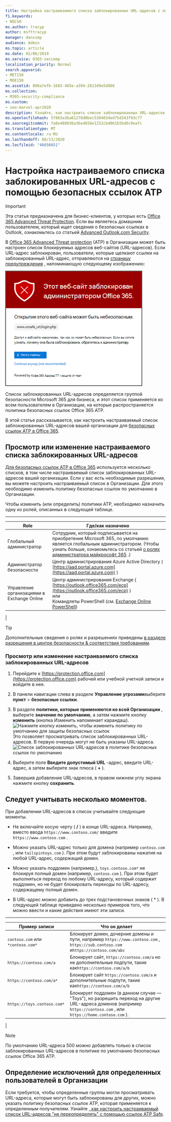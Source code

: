 ```yaml
---
title: Настройка настраиваемого списка заблокированных URL-адресов с помощью безопасных ссылок ATP
f1.keywords:
- NOCSH
ms.author: tracyp
author: msfttracyp
manager: dansimp
audience: Admin
ms.topic: article
ms.date: 02/06/2019
ms.service: O365-seccomp
localization_priority: Normal
search.appverid:
- MET150
- MOE150
ms.assetid: 896a7efb-1683-465e-a394-261349e5d866
ms.collection:
- M365-security-compliance
ms.custom:
- seo-marvel-apr2020
description: Узнайте, как настроить список заблокированных URL-адресов для Организации с помощью Office 365 Advanced Threat protection.
ms.openlocfilehash: 5f863a3ba61278d0bec5304034ed75d343f93c77
ms.sourcegitcommit: fa8e488936a36e4b56e1252cb4061b5bd6c0eafc
ms.translationtype: MT
ms.contentlocale: ru-RU
ms.lasthandoff: 08/13/2020
ms.locfileid: "46656651"
---
```

# <a name="set-up-a-custom-blocked-urls-list-using-atp-safe-links"></a>Настройка настраиваемого списка заблокированных URL-адресов с помощью безопасных ссылок ATP

> [!IMPORTANT]
> Эта статья предназначена для бизнес-клиентов, у которых есть [Office 365 Advanced Threat Protection](office-365-atp.md). Если вы являетесь домашним пользователем, который ищет сведения о безопасных ссылках в Outlook, ознакомьтесь со статьей [Advanced Outlook.com Security](https://support.microsoft.com/office/882d2243-eab9-4545-a58a-b36fee4a46e2).

В [Office 365 Advanced Threat protection](office-365-atp.md) (ATP) в Организации может быть настроен список блокируемых адресов веб-сайтов (URL-адресов). Если URL-адрес заблокирован, пользователи, которые щелкают ссылки на заблокированный URL-адрес, отправляются на [страницу предупреждения](atp-safe-links-warning-pages.md) , напоминающую следующему изображению:

![Этот сайт заблокирован](../../media/6b4bda2d-a1e6-419e-8b10-588e83c3af3f.png)

Список заблокированных URL-адресов определяется группой безопасности Microsoft 365 для бизнеса, и этот список применяется ко всем пользователям в Организации, на которые распространяется политика безопасных ссылок Office 365 ATP.

В этой статье рассказывается, как настроить настраиваемый список заблокированных URL-адресов вашей организации для [безопасных ссылок ATP в Office 365](atp-safe-links.md).

## <a name="view-or-edit-a-custom-list-of-blocked-urls"></a>Просмотр или изменение настраиваемого списка заблокированных URL-адресов

[Для безопасных ссылок ATP в Office 365](atp-safe-links.md) используется несколько списков, в том числе настраиваемый список заблокированных URL-адресов вашей организации. Если у вас есть необходимые разрешения, вы можете настроить настраиваемый список в Организации. Для этого необходимо изменить политику безопасных ссылок по умолчанию в Организации.

Чтобы изменить (или определить) политики ATP, необходимо назначить одну из ролей, описанных в следующей таблице.

****

|Role|Где/как назначено|
|---|---|
|Глобальный администратор|Сотрудник, который подписывается на приобретение Microsoft 365, по умолчанию является глобальным администратором. (Чтобы узнать больше, ознакомьтесь со статьей [о ролях администратора майкрософт 365](https://docs.microsoft.com/microsoft-365/admin/add-users/about-admin-roles) .)|
|Администратор безопасности|Центр администрирования Azure Active Directory ( [https://aad.portal.azure.com](https://aad.portal.azure.com) )|
|Управление организациями в Exchange Online|Центр администрирования Exchange ( [https://outlook.office365.com/ecp](https://outlook.office365.com/ecp) ) <br>или <br>  Командлеты PowerShell (см. [Exchange Online PowerShell](https://docs.microsoft.com/powershell/exchange/exchange-online-powershell))|
|

> [!TIP]
> Дополнительные сведения о ролях и разрешениях приведены [в разделе разрешения в центре безопасности & соответствия требованиям](permissions-in-the-security-and-compliance-center.md).

### <a name="to-view-or-edit-a-custom-blocked-urls-list"></a>Просмотр или изменение настраиваемого списка заблокированных URL-адресов

1. Перейдите к [https://protection.office.com](https://protection.office.com) рабочей или учебной учетной записи и войдите в нее.

2. В панели навигации слева в разделе **Управление угрозами**выберите **пункт** \> **безопасные ссылки**.

3. В разделе **политики, которые применяются ко всей Организации** , выберите **значение по умолчанию**, а затем нажмите кнопку **изменить** (кнопка Изменить напоминает карандаш).<br/>![Нажмите кнопку изменить, чтобы изменить политику по умолчанию для защиты безопасных ссылок](../../media/d08f9615-d947-4033-813a-d310ec2c8cca.png)<br/>Это позволяет просматривать список заблокированных URL-адресов. В первую очередь могут не быть указаны URL-адреса.<br/>![Список заблокированных URL-адресов в политике безопасных ссылок по умолчанию](../../media/575e1449-6191-40ac-b626-030a2fd3fb11.png)

4. Выберите поле **Введите допустимый URL** -адрес, введите URL-адрес, а затем выберите знак плюса ( **+** ).

5. Завершив добавление URL-адресов, в правом нижнем углу экрана нажмите кнопку **сохранить**.

## <a name="a-few-things-to-keep-in-mind"></a>Следует учитывать несколько моментов.

При добавлении URL-адресов в список учитывайте следующие моменты.

- Не включайте косую черту ( **/** ) в конце URL-адреса. Например, вместо ввода `https://www.contoso.com/` введите `https://www.contoso.com` .

- Можно указать URL-адрес только для домена (например `contoso.com` , или `tailspintoys.com` ). При этом будут заблокированы нажатия на любой URL-адрес, содержащий домен.

- Можно указать поддомен (например,), `toys.contoso.com*` не блокируя полный домен (например, `contoso.com` ). При этом будет выполняться переход по любому URL-адресу, который содержит поддомен, но не будет блокировать переходы по URL-адресу, содержащему полный домен.

- В URL-адрес можно добавить до трех подстановочных знаков ( \* ). В следующей таблице приведено несколько примеров того, что можно ввести и какие действия имеют эти записи.

****

|Пример записи|Что он делает|
|---|---|
|`contoso.com` или `*contoso.com*`|Блокирует домен, дочерние домены и пути, например `https://www.contoso.com` , `https://sub.contoso.com` и`https://contoso.com/abc`|
|`https://contoso.com/a`|Блокирует сайт, `https://contoso.com/a` но не дополнительные подпути, такие как`https://contoso.com/a/b`|
|`https://contoso.com/a*`|Блокирует сайт `https://contoso.com/a` и дополнительные подпути, такие как`https://contoso.com/a/b`|
|`https://toys.contoso.com*`|Блокирует поддомен (в данном случае — "Toys"), но разрешить переход на другие URL-адреса доменов (например `https://contoso.com` , или `https://home.contoso.com` ).|
|

> [!NOTE]
> По умолчанию URL-адреса 500 можно добавлять только в список заблокированных URL-адресов в политике по умолчанию безопасных ссылок Office 365 ATP.

## <a name="how-to-define-exceptions-for-certain-users-in-an-organization"></a>Определение исключений для определенных пользователей в Организации

Если требуется, чтобы определенные группы могли просматривать URL-адреса, которые могут быть заблокированы для других, можно указать политику безопасных ссылок ATP, которая применяется к определенным получателям. Узнайте [, как настроить настраиваемый список URL-адресов "не переопределять" с помощью ссылок ATP Safe](set-up-a-custom-do-not-rewrite-urls-list-with-atp.md).
